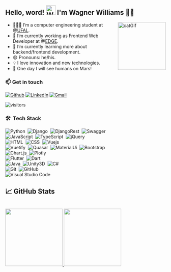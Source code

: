 <div>
  <h2>Hello, word! <img src="https://raw.githubusercontent.com/nixin72/nixin72/master/wave.gif" 
         alt="Waving hand animated gif"
         height="30"
         width="30" /> I'm Wagner Williams 👨‍💻</h2>
  <img align="right" alt="catGif" src="https://c.tenor.com/lDoAH0dehbIAAAAM/cat-mouse.gif" height="150px" class="giphy-embed" allowFullScreen>

- 👩🏻‍💻 I’m a computer engineering student at @[UFAL](https://ufal.br/). 
- 🔭 I’m currently working as Frontend Web Developer at @[EDGE](https://www.linkedin.com/company/edge-inovacao/mycompany/verification/).
- 🌱 I’m currently learning more about backend/frontend development.  
- 😄 Pronouns: he/his.
-  💡 I love innovation and new technologies.
- 🚀 One day I will see humans on Mars!

### 📫 Get in touch
[![Github](https://img.shields.io/badge/GitHub-100000?style=for-the-badge&logo=github&logoColor=white)](https://github.com/wagnerfilho1995)
[![LinkedIn](https://img.shields.io/badge/LinkedIn-0077B5?style=for-the-badge&logo=linkedin&logoColor=white)](https://www.linkedin.com/in/wagner-williams-barros-ferreira-filho-ab513ab8/)
[![Gmail](https://img.shields.io/badge/Gmail-D14836?style=for-the-badge&logo=gmail&logoColor=white)](mailto:wwbff@ic.ufal.br)
  	
![visitors](https://visitor-badge.glitch.me/badge?page_id=wagnerfilho1995/wagnerfilho1995)
</div>

### 🛠 &nbsp;Tech Stack

![Python](https://img.shields.io/badge/Python-05122A?style=flat&logo=python)&nbsp;
![Django](https://img.shields.io/badge/Django-05122A?style=flat&logo=django)&nbsp;
![DjangoRest](https://img.shields.io/badge/DJANGO-REST-05122A?style=flat&logo=django)&nbsp;
![Swagger](https://img.shields.io/badge/Swagger-05122A?style=flat&logo=Swagger)&nbsp;
<br />
![JavaScript](https://img.shields.io/badge/-JavaScript-05122A?style=flat&logo=javascript)&nbsp;
![TypeScript](https://img.shields.io/badge/TypeScript-05122A?style=flat&logo=typescript)&nbsp;
![jQuery](https://img.shields.io/badge/-jQuery-05122A?style=flat&logo=jQuery)&nbsp;
<br />
![HTML](https://img.shields.io/badge/-HTML-05122A?style=flat&logo=HTML5)&nbsp;
![CSS](https://img.shields.io/badge/-CSS-05122A?style=flat&logo=CSS3&logoColor=1572B6)&nbsp;
![Vuejs](https://img.shields.io/badge/Vue.js-05122A?style=flat&logo=vue.js)&nbsp;
<br />
![Vuetify](https://img.shields.io/badge/Vuetify-05122A?style=flat&logo=vuetify)&nbsp;
![Quasar](https://img.shields.io/badge/Quasar-05122A?style=flat&logo=quasar)&nbsp;
![MaterialUi](https://img.shields.io/badge/Material--UI-05122A?style=flat&logo=material-ui)&nbsp;
![Bootstrap](https://img.shields.io/badge/-Bootstrap-05122A?style=flat&logo=bootstrap&logoColor=563D7C)&nbsp;
<br />
![Chart.js](https://img.shields.io/badge/Chart.js-05122A?style=flat&logo=chartdotjs)&nbsp;
![Plotly](https://img.shields.io/badge/Plotly-05122A?style=flat&logo=plotly)&nbsp;
<br />
![Flutter](https://img.shields.io/badge/Flutter-05122A?style=flat&logo=flutter)&nbsp;
![Dart](https://img.shields.io/badge/Dart-05122A?style=flat&logo=dart)&nbsp;
<br />
![Java](https://img.shields.io/badge/-Java-05122A?style=flat&logo=Java&logoColor=FFA518)&nbsp;
![Unity3D](https://img.shields.io/badge/-Unity3D-05122A?style=flat&logo=Unity3D&logoColor=FFA518)&nbsp;
![C#](https://img.shields.io/badge/C%23%20-05122A?style=flat&logo=c-sharp&logoColor=FFA518)&nbsp;
<br />
![Git](https://img.shields.io/badge/-Git-05122A?style=flat&logo=git)&nbsp;
![GitHub](https://img.shields.io/badge/-GitHub-05122A?style=flat&logo=github)&nbsp;
<br />
![Visual Studio Code](https://img.shields.io/badge/-Visual%20Studio%20Code-05122A?style=flat&logo=visual-studio-code&logoColor=007ACC)&nbsp;

## &#x1f4c8; GitHub Stats
<br>
<div>

  <a href="https://github.com/wagnerfilho1995">
  <img height="180em" src="https://github-readme-stats.vercel.app/api?username=wagnerfilho1995&show_icons=true&theme=cobalt&include_all_commits=true&count_private=true"/>
  <img height="180em" src="https://github-readme-stats.vercel.app/api/top-langs/?username=wagnerfilho1995&layout=compact&langs_count=7&theme=cobalt"/>
    
<!--   ![Snake animation](https://github.com/gabrielalimact/gabrielalimact/blob/output/github-contribution-grid-snake.svg) -->
</div>

